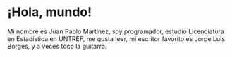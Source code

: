¡Hola, mundo!
=============

Mi nombre es Juan Pablo Martínez, soy programador, estudio Licenciatura en Estadística en UNTREF, me gusta leer, mi escritor favorito es Jorge Luis Borges, y a veces toco la guitarra.